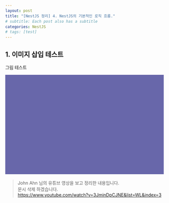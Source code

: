 ```yaml
---
layout: post
title: "[NestJS 정리] 4. NestJS의 기본적인 로직 흐름."
# subtitle: Each post also has a subtitle
categories: NestJS
# tags: [test]
---
```


## 1. 이미지 삽입 테스트
그림 테스트  
<center>
    <img src="/assets/images/post/nestjs/testImg.png">
</center>

>John Ahn 님의 유튜브 영상을 보고 정리한 내용입니다.  
문시 삭제 하겠습니다.  
https://www.youtube.com/watch?v=3JminDpCJNE&list=WL&index=3
